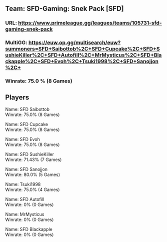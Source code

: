 ## Team: SFD-Gaming: Snek Pack [SFD]  
### URL: https://www.primeleague.gg/leagues/teams/105731-sfd-gaming-snek-pack  
### MultiGG: https://euw.op.gg/multisearch/euw?summoners=SFD+Saibottob%2C+SFD+Cupcake%2C+SFD+SushieKiller%2C+SFD+Autofill%2C+MrMysticus%2C+SFD+Blackapple%2C+SFD+Evoh%2C+Tsuki1998%2C+SFD+Sanojjon%2C+  
### Winrate: 75.0 % (8 Games)  
## Players  
Name: SFD Saibottob  
Winrate: 75.0% (8 Games)  
  
Name: SFD Cupcake  
Winrate: 75.0% (8 Games)  
  
Name: SFD Evoh  
Winrate: 75.0% (8 Games)  
  
Name: SFD SushieKiller  
Winrate: 71.43% (7 Games)  
  
Name: SFD Sanojjon  
Winrate: 80.0% (5 Games)  
  
Name: Tsuki1998  
Winrate: 75.0% (4 Games)  
  
Name: SFD Autofill  
Winrate: 0% (0 Games)  
  
Name: MrMysticus  
Winrate: 0% (0 Games)  
  
Name: SFD Blackapple  
Winrate: 0% (0 Games)  
  
